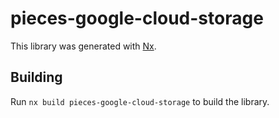 # pieces-google-cloud-storage

This library was generated with [Nx](https://nx.dev).

## Building

Run `nx build pieces-google-cloud-storage` to build the library.
